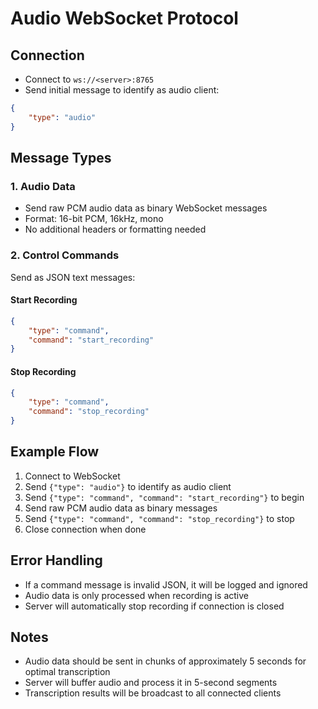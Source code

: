 # Audio WebSocket Protocol

## Connection
- Connect to `ws://<server>:8765`
- Send initial message to identify as audio client:
```json
{
    "type": "audio"
}
```

## Message Types

### 1. Audio Data
- Send raw PCM audio data as binary WebSocket messages
- Format: 16-bit PCM, 16kHz, mono
- No additional headers or formatting needed

### 2. Control Commands
Send as JSON text messages:

#### Start Recording
```json
{
    "type": "command",
    "command": "start_recording"
}
```

#### Stop Recording
```json
{
    "type": "command",
    "command": "stop_recording"
}
```

## Example Flow
1. Connect to WebSocket
2. Send `{"type": "audio"}` to identify as audio client
3. Send `{"type": "command", "command": "start_recording"}` to begin
4. Send raw PCM audio data as binary messages
5. Send `{"type": "command", "command": "stop_recording"}` to stop
6. Close connection when done

## Error Handling
- If a command message is invalid JSON, it will be logged and ignored
- Audio data is only processed when recording is active
- Server will automatically stop recording if connection is closed

## Notes
- Audio data should be sent in chunks of approximately 5 seconds for optimal transcription
- Server will buffer audio and process it in 5-second segments
- Transcription results will be broadcast to all connected clients 